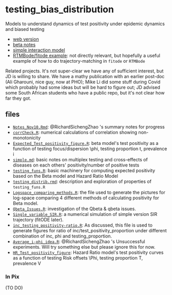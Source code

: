# testing_bias_distribution

Models to understand dynamics of test positivity under epidemic dynamics and biased testing

-   [web version](https://bbolker.github.io/testing_bias_distribution/)
-   [beta notes](docs/testing_distrib.html)
-   [simple interaction model](simple.md)
-   [RTMBode/fitode example](fitodeMCMC.R): not directly relevant, but hopefully a useful example of how to do trajectory-matching in `fitode` or `RTMBode`

Related projects. It's not super-clear we have any of sufficient interest, but JD is willing to share. We have a mathy publication with an earlier post-doc (Ali Gharouni, nice guy, now at PHO); Mike Li did some stuff during Covid which probably had some ideas but will be hard to figure out; JD advised some South African students who have a public repo, but it's not clear how far they got.

## files
-   [`Notes_Nov10.Rmd`](Notes_Nov10.Rmd): @RichardSichengZhao 's summary notes for progress
-   [`corrCheck.R`](corrCheck.R): numerical calculations of correlation showing non-monotonicity
-   [`Expected_Test_positivity_figure.R`](Expected_Test_positivity_figure.R): beta model's test positivity as a function of testing focus/dispersion \phi, testing proportion t, prevalence i
-   [`simple.md`](simple.md): basic notes on multiplex testing and cross-effects of diseases on each others' positivity/number of positive tests
-   [`testing_funs.R`](testing_funs.R): basic machinery for computing expected positivity based on the Beta model and Hazard Ratio Model
-   [`testing_distrib.rmd`](testing_distrib.rmd): description and exploration of properties of `testing_funs.R`
-   [`Logspace_comparing_methods.R`](Logspace_comparing_methods.R): the file used to generate the pictures for log-space comparing 4 different methods of calculating positivity for Beta model.
-   [`Qbeta_Issues.R`](Qbeta_Issues.R): investigation of the Qbeta & qbeta issues.
-   [`Single_variable_SIR.R`](Single_variable_SIR.R): a numerical simulation of simple version SIR trajectory (fitODE later).
-   [`inc_testing_positivity-ratio.R`](inc_testing_positivity-ratio.R): As discussed, this file is used to generate figures for ratio of inc/test_positivity_proportion under different combination of inc, phi and testing_proportion.
-   [`Average_i-phi_idea.R`](Average_i-phi_idea.R): @RichardSichengZhao 's Unsuccessful experiments. Will try something else but please ignore this for now.
-   [`HR_Test_positivity_figure`](HR_Test_positivity_figure): Hazard Ratio model's test positivity curves as a function of testing Risk offsets \Phi, testing proportion T, prevalence V

### In Pix
(TO DO)